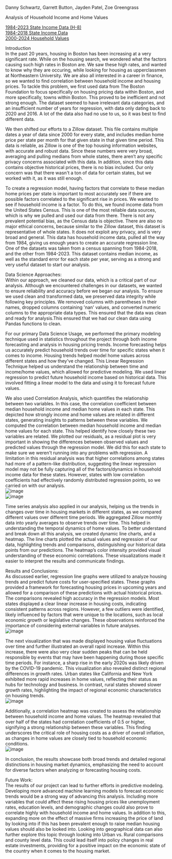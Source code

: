 Danny Schwartz, Garrett Button, Jayden Patel, Zoe Greengrass <br>

Analysis of Household Income and Home Values <br>

[1984-2023 State Income Data (H-8)](https://www.census.gov/data/tables/time-series/demo/income-poverty/historical-income-households.html)  <br>
[1984-2018 State Income Data](https://www2.census.gov/programs-surveys/cps/tables/time-series/historical-income-households/h08.xls)  <br>
[2000-2024 Household Values](https://www.zillow.com/research/data/)  <br>

Introduction <br>
In the past 20 years, housing in Boston has been increasing at a very significant rate. While on the housing search, we wondered what the factors causing such high rates in Boston are. We saw these high rates, and wanted to know why they are occuring, while looking for housing as upperclassmen at Northeastern University. We are also all interested in a career in finance, so we wanted to find correlation between household income and housing prices. To tackle this problem, we first used data from The Boston Foundation to focus specifically on housing pricing data within Boston, and more specifically, towns within Boston. This proved to be inefficient and not strong enough. The dataset seemed to have irrelevant data categories, and an insufficient number of years for regression, with data only dating back to 2020 and 2016. A lot of the data also had no use to us, so it was best to find different data.  <br>

We then shifted our efforts to a Zillow dataset. This file contains multiple dates a year of data since 2000 for every state, and includes median home price per state per month for that given state in that given time period. This data is reliable, as Zillow is one of the top housing information websites, with accurate and robust data. Since these numbers were very broad, averaging and pulling medians from whole states, there aren’t any specific privacy concerns associated with this data. In addition, since this data contains objective historical prices, there is no bias included. Our only concern was that there wasn't a ton of data for certain states, but we worked with it, as it was still enough.  <br>
 
To create a regression model, having factors that correlate to these median home prices per state is important to most accurately see if there are possible factors correlated to the significant rise in prices. We wanted to see if household income is a factor. To do this, we found income data from the United States Census. This is one of the most reliable data sources, which is why we pulled and used our data from there. There is not any prevalent potential bias, as the Census data is objective. There are also no major ethical concerns, because similar to the Zillow dataset, this dataset is representative of whole states. It does not exploit any privacy, and is very broad and general. This data has household income data, pulled all the way from 1984, giving us enough years to create an accurate regression line. One of the datasets was taken from a census spanning from 1984-2018, and the other from 1984-2023. This dataset contains median income, as well as the standard error for each state per year, serving as a strong and very useful dataset to start our analysis.  <br>
 
Data Science Approaches: <br>
Within our approach, we cleaned our data, which is a critical part of our analysis. Although we encountered challenges in our datasets, we wanted to ensure reliability and accuracy before we began our analysis. To ensure we used clean and transformed data, we preserved data integrity while following key principles. We removed columns with parentheses in their names, dropped columns containing 'nan' values, and converted numeric columns to the appropriate data types. This ensured that the data was clean and ready for analysis.This ensured that we had our clean data using Pandas functions to clean.  <br>
 
For our primary Data Science Usage, we performed the primary modeling technique used in statistics throughout the project through both income forecasting and analysis in housing pricing trends. Income forecasting helps us accurately predict household trends over time for specific states when it comes to income. Housing trends helped model home values across different states and how they've changed. This Linear Regression Technique helped us understand the relationship between time and income/home values, which allowed for predictive modeling. We used linear regression to predict future household income based on historical data. This involved fitting a linear model to the data and using it to forecast future values. <br>
 
We also used Correlation Analysis, which quantifies the relationship between two variables. In this case, the correlation coefficient between median household income and median home values in each state. This depicted how strongly income and home values are related in different states, generating insights to patterns between these variables. We computed the correlation between median household income and median home values for each state. This helped identify how closely these two variables are related. We plotted our residuals, as a residual plot is very important in showing the differences between observed values and predicted values through the regression model. We did this for each state to make sure we weren't running into any problems with regression. A limitation in this residual analysis was that higher correlations among states had more of a pattern-like distribution, suggesting the linear regression model may not be fully capturing all of the factors/dynamics in household income data for these states. However, states with low correlation coefficients had effectively randomly distributed regression points, so we carried on with our analysis. <br>
![image](images/residual_ct.png) <br>
![image](images/residuals_oregon.png)


Time series analysis also applied in our analysis, helping us the trends in changes over time in housing markets in different states, as we compared different values over different time periods. We aggregated Zillow monthly data into yearly averages to observe trends over time. This helped in understanding the temporal dynamics of home values.
To better understand and break down all this analysis, we created dynamic line charts, and a heatmap. The line charts plotted the actual values and regression of our data, highlighting trends and comparisons, distinguishing our historical data points from our predictions. The heatmap’s color intensity provided visual understanding of these economic correlations. These visualizations made it easier to interpret the results and communicate findings. <br> 

Results and Conclusions: <br>
As discussed earlier, regression line graphs were utilized to analyze housing trends and predict future costs for user-specified states. These graphs provided a framework for forecasting housing prices in upcoming years and allowed for a comparison of these predictions with actual historical prices. The comparisons revealed high accuracy in the regression models. Most states displayed a clear linear increase in housing costs, indicating consistent patterns across regions. However, a few outliers were identified, likely influenced by factors that were unique to the locations, such as local economic growth or legislative changes. These observations reinforced the importance of considering external variables in future analyses. <br>
![image](images/household_comp.png)


The next visualization that was made displayed housing value fluctuations over time and further illustrated an overall rapid increase. Within this increase, there were also very clear sudden peaks that can be held responsible by events that may have been happening during those specific time periods. For instance, a sharp rise in the early 2020s was likely driven by the COVID-19 pandemic. This visualization also revealed distinct regional differences in growth rates. Urban states like California and New York exhibited more rapid increases in home values, reflecting their status as hubs for technology and business. In contrast, rural states showed slower growth rates, highlighting the impact of regional economic characteristics on housing trends.<br>
![image](images/median_values.png)


Additionally, a correlation heatmap was created to assess the relationship between household income and home values. The heatmap revealed that over half of the states had correlation coefficients of 0.5 or higher, signifying a strong relationship between these variables. This finding underscores the critical role of housing costs as a driver of overall inflation, as changes in home values are closely tied to household economic conditions. <br>
![image](images/heatmap.png)

In conclusion, the results showcase both broad trends and detailed regional distinctions in housing market dynamics, emphasizing the need to account for diverse factors when analyzing or forecasting housing costs. <br>

Future Work: <br>
	The results of our project can lead to further efforts in predictive modeling. Developing more advanced machine learning models to forecast economic trends would be a strong way of advancing this analysis. Including more variables that could affect these rising housing prices like unemployment rates, education levels, and demographic changes could also prove to correlate highly with household income and home values. In addition to this, expanding more on the effect of massive firms increasing the price of land by looking into if this has been prevalent enough to raise median housing values should also be looked into. Looking into geographical data can also further explore this topic through looking into Urban vs. Rural comparisons and county level data. This could lead itself into policy changes in real estate investments, providing for a positive impact on the economic state of the country when it comes to the housing market. <br>
